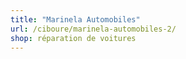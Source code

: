 ```yaml
---
title: "Marinela Automobiles"
url: /ciboure/marinela-automobiles-2/
shop: réparation de voitures
---
```

